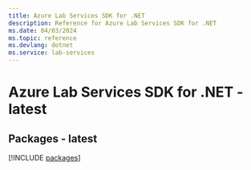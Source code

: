 ```yaml
---
title: Azure Lab Services SDK for .NET
description: Reference for Azure Lab Services SDK for .NET
ms.date: 04/03/2024
ms.topic: reference
ms.devlang: dotnet
ms.service: lab-services
---
```

# Azure Lab Services SDK for .NET - latest
## Packages - latest
[!INCLUDE [packages](lab-services-index.md)]